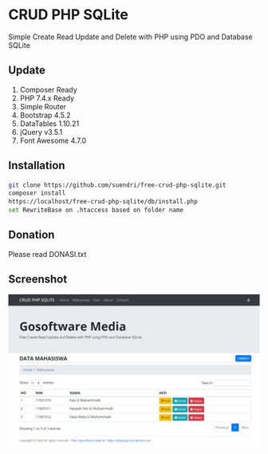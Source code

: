 # CRUD PHP SQLite
Simple Create Read Update and Delete with PHP using PDO and Database SQLite

## Update
1. Composer Ready
2. PHP 7.4.x Ready
3. Simple Router
4. Bootstrap 4.5.2
5. DataTables 1.10.21
6. jQuery v3.5.1
7. Font Awesome 4.7.0

## Installation
```sh
git clone https://github.com/suendri/free-crud-php-sqlite.git
composer install
https://localhost/free-crud-php-sqlite/db/install.php
set RewriteBase on .htaccess based on folder name
```
## Donation
Please read DONASI.txt

## Screenshot
![](SCREENSHOT.jpg)